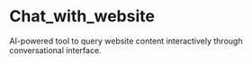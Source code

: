 # Chat_with_website
AI-powered tool to query website content interactively through conversational interface.

